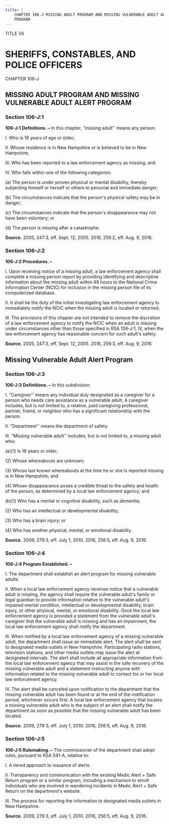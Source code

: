 ```yaml
---
title: |
    CHAPTER 106-J MISSING ADULT PROGRAM AND MISSING VULNERABLE ADULT ALERT
    PROGRAM
---
```


TITLE VII
                                             
SHERIFFS, CONSTABLES, AND POLICE OFFICERS
=========================================

CHAPTER 106-J
                                             
MISSING ADULT PROGRAM AND MISSING VULNERABLE ADULT ALERT PROGRAM
----------------------------------------------------------------

### Section 106-J:1

 **106-J:1 Definitions. –** In this chapter, "missing adult'' means
any person:
                                             
 I. Who is 18 years of age or older;
                                             
 II. Whose residence is in New Hampshire or is believed to be in New
Hampshire;
                                             
 III. Who has been reported to a law enforcement agency as missing;
and
                                             
 IV. Who falls within one of the following categories:
                                             
 (a) The person is under proven physical or mental disability,
thereby subjecting himself or herself or others to personal and
immediate danger;
                                             
 (b) The circumstances indicate that the person's physical safety
may be in danger;
                                             
 (c) The circumstances indicate that the person's disappearance
may not have been voluntary; or
                                             
 (d) The person is missing after a catastrophe.

**Source.** 2005, 247:3, eff. Sept. 12, 2005. 2016, 256:2, eff. Aug. 9,
2016.

### Section 106-J:2

 **106-J:2 Procedures. –**
                                             
 I. Upon receiving notice of a missing adult, a law enforcement
agency shall complete a missing person report by providing identifying
and descriptive information about the missing adult within 48 hours to
the National Crime Information Center (NCIC) for inclusion in the
missing person file of its computerized database.
                                             
 II. It shall be the duty of the initial investigating law
enforcement agency to immediately notify the NCIC when the missing adult
is located or returned.
                                             
 III. The provisions of this chapter are not intended to remove the
discretion of a law enforcement agency to notify the NCIC when an adult
is missing under circumstances other than those specified in RSA
106-J:1, IV, when the law enforcement agency has reasonable concern for
such adult's safety.

**Source.** 2005, 247:3, eff. Sept. 12, 2005. 2016, 256:3, eff. Aug. 9,
2016.

Missing Vulnerable Adult Alert Program
--------------------------------------

### Section 106-J:3

 **106-J:3 Definitions. –** In this subdivision:
                                             
 I. "Caregiver'' means any individual duly designated as a caregiver
for a person who needs care assistance as a vulnerable adult. A
caregiver includes, but is not limited to, a relative, paid caregiving
professional, partner, friend, or neighbor who has a significant
relationship with the person.
                                             
 II. "Department'' means the department of safety.
                                             
 III. "Missing vulnerable adult'' includes, but is not limited to, a
missing adult who:
                                             
 (a)(1) Is 18 years or older;
                                             
 (2) Whose whereabouts are unknown;
                                             
 (3) Whose last known whereabouts at the time he or she is
reported missing is in New Hampshire; and
                                             
 (4) Whose disappearance poses a credible threat to the safety
and health of the person, as determined by a local law enforcement
agency; and
                                             
 (b)(1) Who has a mental or cognitive disability, such as
dementia;
                                             
 (2) Who has an intellectual or developmental disability;
                                             
 (3) Who has a brain injury; or
                                             
 (4) Who has another physical, mental, or emotional disability.

**Source.** 2009, 279:3, eff. July 1, 2010. 2016, 256:5, eff. Aug. 9,
2016.

### Section 106-J:4

 **106-J:4 Program Established. –**
                                             
 I. The department shall establish an alert program for missing
vulnerable adults.
                                             
 II. When a local law enforcement agency receives notice that a
vulnerable adult is missing, the agency shall require the vulnerable
adult's family or legal guardian to provide information relative to the
vulnerable adult's impaired mental condition, intellectual or
developmental disability, brain injury, or other physical, mental, or
emotional disability. Once the local law enforcement agency is provided
a statement from the vulnerable adult's caregiver that the vulnerable
adult is missing and has an impairment, the local law enforcement agency
shall notify the department.
                                             
 III. When notified by a local law enforcement agency of a missing
vulnerable adult, the department shall issue an immediate alert. The
alert shall be sent to designated media outlets in New Hampshire.
Participating radio stations, television stations, and other media
outlets may issue the alert at designated intervals. The alert shall
include all appropriate information from the local law enforcement
agency that may assist in the safe recovery of the missing vulnerable
adult and a statement instructing anyone with information related to the
missing vulnerable adult to contact his or her local law enforcement
agency.
                                             
 IV. The alert shall be canceled upon notification to the department
that the missing vulnerable adult has been found or at the end of the
notification period, whichever occurs first. A local law enforcement
agency that locates a missing vulnerable adult who is the subject of an
alert shall notify the department as soon as possible that the missing
vulnerable adult has been located.

**Source.** 2009, 279:3, eff. July 1, 2010. 2016, 256:5, eff. Aug. 9,
2016.

### Section 106-J:5

 **106-J:5 Rulemaking. –** The commissioner of the department shall
adopt rules, pursuant to RSA 541-A, relative to:
                                             
 I. A tiered approach to issuance of alerts.
                                             
 II. Transparency and communication with the existing Medic Alert +
Safe Return program or a similar program, including a mechanism to
enroll individuals who are involved in wandering incidents in Medic
Alert + Safe Return on the department's website.
                                             
 III. The process for reporting the information to designated media
outlets in New Hampshire.

**Source.** 2009, 279:3, eff. July 1, 2010. 2016, 256:5, eff. Aug. 9,
2016.
